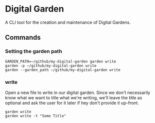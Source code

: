 # Digital Garden

A CLI tool for the creation and maintenance of Digital Gardens.

## Commands

### Setting the garden path

```shell
GARDEN_PATH=~/github/my-digital-garden garden write
garden -p ~/github/my-digital-garden write
garden --garden_path ~/github/my-digital-garden write
```
### write

Open a new file to write in our digital garden. Since we don't necessarily know what we want to title what we're writing, we'll leave the title as optional and ask the user for it later if hey don't provide it up-front.

```shell
garden write
garden write -t "Some Title"
```
